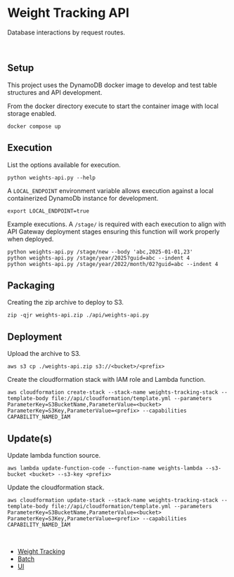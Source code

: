 # Weight Tracking API

Database interactions by request routes.

<br/>

## Setup

This project uses the DynamoDB docker image to develop and test table structures and API development. 

From the docker directory execute to start the container image with local storage enabled.

`docker compose up`

## Execution

List the options available for execution.

`python weights-api.py --help`

A `LOCAL_ENDPOINT` environment variable allows execution against a local containerized DynamoDb instance for development.

`export LOCAL_ENDPOINT=true`

Example executions.  A `/stage/` is required with each execution to align with API Gateway deployment stages ensuring this function will work properly when deployed.

```
python weights-api.py /stage/new --body 'abc,2025-01-01,23' 
python weights-api.py /stage/year/2025?guid=abc --indent 4
python weights-api.py /stage/year/2022/month/02?guid=abc --indent 4
```

## Packaging

Creating the zip archive to deploy to S3.

`zip -qjr weights-api.zip ./api/weights-api.py`


## Deployment

Upload the archive to S3.

`aws s3 cp ./weights-api.zip s3://<bucket>/<prefix>`

Create the cloudformation stack with IAM role and Lambda function.

`aws cloudformation create-stack --stack-name weights-tracking-stack --template-body file://api/cloudformation/template.yml --parameters ParameterKey=S3BucketName,ParameterValue=<bucket> ParameterKey=S3Key,ParameterValue=<prefix> --capabilities CAPABILITY_NAMED_IAM`


## Update(s)

Update lambda function source.

`aws lambda update-function-code --function-name weights-lambda --s3-bucket <bucket> --s3-key <prefix>`

Update the cloudformation stack.

`aws cloudformation update-stack --stack-name weights-tracking-stack --template-body file://api/cloudformation/template.yml --parameters ParameterKey=S3BucketName,ParameterValue=<bucket> ParameterKey=S3Key,ParameterValue=<prefix> --capabilities CAPABILITY_NAMED_IAM`


<br/>

- [Weight Tracking](../)
- [Batch](../batch/)
- [UI](../ui/)


